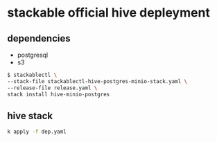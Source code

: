 # stackable official hive depleyment


## dependencies

- postgresql
- s3

```bash
$ stackablectl \
--stack-file stackablectl-hive-postgres-minio-stack.yaml \
--release-file release.yaml \
stack install hive-minio-postgres
```

## hive stack

```bash
k apply -f dep.yaml

```
